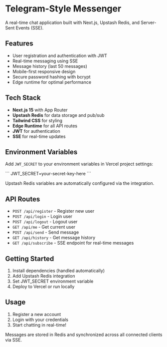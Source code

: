 # Telegram-Style Messenger

A real-time chat application built with Next.js, Upstash Redis, and Server-Sent Events (SSE).

## Features

- User registration and authentication with JWT
- Real-time messaging using SSE
- Message history (last 50 messages)
- Mobile-first responsive design
- Secure password hashing with bcrypt
- Edge runtime for optimal performance

## Tech Stack

- **Next.js 15** with App Router
- **Upstash Redis** for data storage and pub/sub
- **Tailwind CSS** for styling
- **Edge Runtime** for all API routes
- **JWT** for authentication
- **SSE** for real-time updates

## Environment Variables

Add `JWT_SECRET` to your environment variables in Vercel project settings:

\`\`\`
JWT_SECRET=your-secret-key-here
\`\`\`

Upstash Redis variables are automatically configured via the integration.

## API Routes

- `POST /api/register` - Register new user
- `POST /api/login` - Login user
- `POST /api/logout` - Logout user
- `GET /api/me` - Get current user
- `POST /api/send` - Send message
- `GET /api/history` - Get message history
- `GET /api/subscribe` - SSE endpoint for real-time messages

## Getting Started

1. Install dependencies (handled automatically)
2. Add Upstash Redis integration
3. Set JWT_SECRET environment variable
4. Deploy to Vercel or run locally

## Usage

1. Register a new account
2. Login with your credentials
3. Start chatting in real-time!

Messages are stored in Redis and synchronized across all connected clients via SSE.
